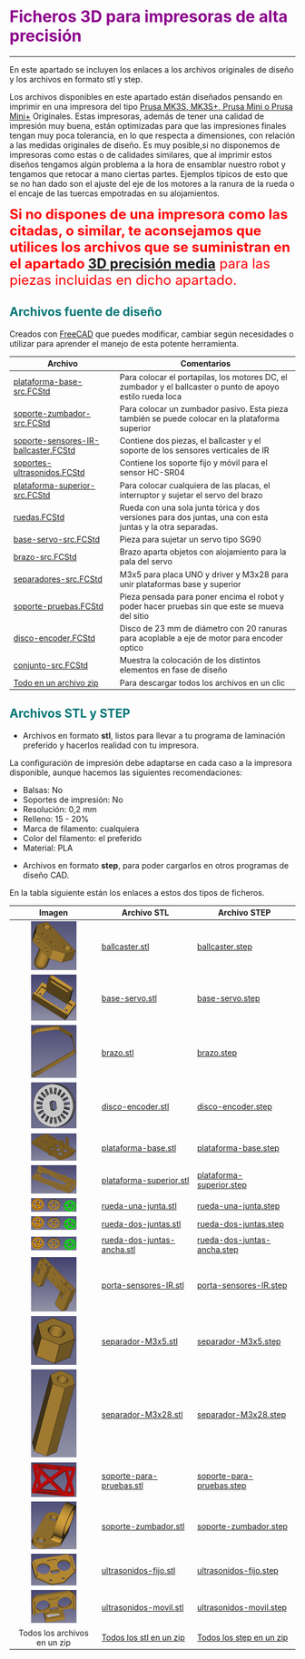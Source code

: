 # <FONT COLOR=#8B008B>Ficheros 3D para impresoras de alta precisión</font>
***
En este apartado se incluyen los enlaces a los archivos originales de diseño y los archivos en formato stl y step.

Los archivos disponibles en este apartado están diseñados pensando en imprimir en una impresora del tipo [Prusa MK3S, MK3S+, Prusa Mini o Prusa Mini+](https://www.prusa3d.es/) Originales. Estas impresoras, además de tener una calidad de impresión muy buena, están optimizadas para que las impresiones finales tengan muy poca tolerancia, en lo que respecta a dimensiones, con relación a las medidas originales de diseño. Es muy posible,si no disponemos de impresoras como estas o de calidades similares, que al imprimir estos diseños tengamos algún problema a la hora de ensamblar nuestro robot y tengamos que retocar a mano ciertas partes. Ejemplos típicos de esto que se no han dado son el ajuste del eje de los motores a la ranura de la rueda o el encaje de las tuercas empotradas en su alojamientos.

<FONT COLOR=#FF0000><FONT SIZE="5">**Si no dispones de una impresora como las citadas, o similar, te aconsejamos que utilices los archivos que se suministran en el apartado [3D precisión media](./ficheros-media.md)** para las piezas incluidas en dicho apartado.</font></font>

## <FONT COLOR=#007575>**Archivos fuente de diseño**</font>
Creados con [FreeCAD](https://www.freecadweb.org/) que puedes modificar, cambiar según necesidades o utilizar para aprender el manejo de esta potente herramienta.

<center>

| Archivo | Comentarios |
|---|---|
| [plataforma-base-src.FCStd](../img/3D/src/plataforma-base-src.FCStd) | Para colocar el portapilas, los motores DC, el zumbador y el ballcaster o punto de apoyo estilo rueda loca |
| [soporte-zumbador-src.FCStd](../img/3D/src/soporte-zumbador-src.FCStd) | Para colocar un zumbador pasivo. Esta pieza también se puede colocar en la plataforma superior |
| [soporte-sensores-IR-ballcaster.FCStd](../img/3D/src/soporte-sensores-IR-ballcaster.FCStd) | Contiene dos piezas, el ballcaster y el soporte de los sensores verticales de IR |
| [soportes-ultrasonidos.FCStd](../img/3D/src/soportes-ultrasonidos.FCStd) | Contiene los soporte fijo y móvil para el sensor HC-SR04 |
| [plataforma-superior-src.FCStd](../img/3D/src/plataforma-superior-src.FCStd) | Para colocar cualquiera de las placas, el interruptor y sujetar el servo del brazo |
| [ruedas.FCStd](../img/3D/src/ruedas.FCStd) | Rueda con una sola junta tórica y dos versiones para dos juntas, una con esta juntas y la otra separadas. |
| [base-servo-src.FCStd](../img/3D/src/base-servo-src.FCStd) | Pieza para sujetar un servo tipo SG90 |
| [brazo-src.FCStd](../img/3D/src/brazo-src.FCStd) | Brazo aparta objetos con alojamiento para la pala del servo |
| [separadores-src.FCStd](../img/3D/src/separadores-src.FCStd) | M3x5 para placa UNO y driver y M3x28 para unir plataformas base y superior |
| [soporte-pruebas.FCStd](../img/3D/src/soporte-pruebas.FCStd) | Pieza pensada para poner encima el robot y poder hacer pruebas sin que este se mueva del sitio |
| [disco-encoder.FCStd](../img/3D/src/disco-encoder.FCStd) | Disco de 23 mm de diámetro con 20 ranuras para acoplable a eje de motor para encoder optico |
| [conjunto-src.FCStd](../img/3D/src/conjunto-src.FCStd) | Muestra la colocación de los distintos elementos en fase de diseño |
| [Todo en un archivo zip](../img/3D/src.zip) | Para descargar todos los archivos en un clic |

</center>

## <FONT COLOR=#007575>**Archivos STL y STEP**</font>
* Archivos en formato **stl**, listos para llevar a tu programa de laminación preferido y hacerlos realidad con tu impresora.

La configuración de impresión debe adaptarse en cada caso a la impresora disponible, aunque hacemos las siguientes recomendaciones:

- Balsas: No
- Soportes de impresión: No
- Resolución: 0,2 mm
- Relleno: 15 - 20%
- Marca de filamento: cualquiera
- Color del filamento: el preferido
- Material: PLA

* Archivos en formato **step**, para poder cargarlos en otros programas de diseño CAD.

En la tabla siguiente están los enlaces a estos dos tipos de ficheros.

<center>

| Imagen | Archivo STL | Archivo STEP |
|:-:|---|---|
| ![Ballcaster](../img/3D/imagenes/capturas/miniaturas/06a-ballcaster.png) | [ballcaster.stl](../img/3D/stl/ballcaster.stl) | [ballcaster.step](../img/3D/step/ballcaster.step) |
| ![Base para servo](../img/3D/imagenes/capturas/miniaturas/08a-soporte-servo.png) | [base-servo.stl](../img/3D/stl/base-servo.stl) | [base-servo.step](../img/3D/step/base-servo.step) |
| ![Brazo](../img/3D/imagenes/capturas/miniaturas/11b-brazo.png) | [brazo.stl](../img/3D/stl/brazo.stl) | [brazo.step](../img/3D/step/brazo.step) |
| ![Disco encoder óptico](../img/3D/imagenes/capturas/miniaturas/disco-encoder.png) | [disco-encoder.stl](../img/3D/stl/disco-encoder.stl) | [disco-encoder.step](../img/3D/step/disco-encoder.step) |
| ![Base](../img/3D/imagenes/capturas/miniaturas/01-base.png) | [plataforma-base.stl](../img/3D/stl/plataforma-base.stl) | [plataforma-base.step](../img/3D/step/plataforma-base.step) |
| ![Plataforma superior](../img/3D/imagenes/capturas/miniaturas/10-plataforma-superior.png) | [plataforma-superior.stl](../img/3D/stl/plataforma-superior.stl) | [plataforma-superior.step](../img/3D/step/plataforma-superior.step) |
| ![Rueda una junta](../img/3D/imagenes/capturas/miniaturas/07a-ruedas.png) | [rueda-una-junta.stl](../img/3D/stl/rueda-una-junta.stl) | [rueda-una-junta.step](../img/3D/step/rueda-una-junta.step) |
| ![Rueda dos juntas](../img/3D/imagenes/capturas/miniaturas/07a-ruedas.png) | [rueda-dos-juntas.stl](../img/3D/stl/rueda-dos-juntas.stl)| [rueda-dos-juntas.step](../img/3D/step/rueda-dos-juntas.step) |
| ![Rueda dos juntas ancha](../img/3D/imagenes/capturas/miniaturas/07a-ruedas.png) | [rueda-dos-juntas-ancha.stl](../img/3D/stl/rueda-dos-juntas-ancha.stl)| [rueda-dos-juntas-ancha.step](../img/3D/step/rueda-dos-juntas-ancha.step) |
| ![Porta sensores IR](../img/3D/imagenes/capturas/miniaturas/06b-porta-sensores-IR.png) | [porta-sensores-IR.stl](../img/3D/stl/porta-sensores-IR.stl) | [porta-sensores-IR.step](../img/3D/step/porta-sensores-IR.step) |
| ![Separador M3x5mm](../img/3D/imagenes/capturas/miniaturas/111a-separador-M3x5.png) | [separador-M3x5.stl](../img/3D/stl/separador-M3x5.stl) | [separador-M3x5.step](../img/3D/step/separador-M3x5.step) |
| ![Separador M3x28mm](../img/3D/imagenes/capturas/miniaturas/separador-M3x28.png) | [separador-M3x28.stl](../img/3D/stl/separador-M3x28.stl) | [separador-M3x28.step](../img/3D/step/separador-M3x28.step) |
| ![Banco para pruebas](../img/3D/imagenes/capturas/miniaturas/16b-soporte.png) | [soporte-para-pruebas.stl](../img/3D/stl/soporte-para-pruebas.stl) | [soporte-para-pruebas.step](../img/3D/step/soporte-para-pruebas.step) |
| ![Soporte para zumbador pasivo](../img/3D/imagenes/capturas/miniaturas/04-soporte-zumbador.png) | [soporte-zumbador.stl](../img/3D/stl/soporte-zumbador.stl) | [soporte-zumbador.step](../img/3D/step/soporte-zumbador.step) |
| ![Soporte HC04 fijo](../img/3D/imagenes/capturas/miniaturas/16a-opcion-ultrasonidos-fijo.png) | [ultrasonidos-fijo.stl](../img/3D/stl/ultrasonidos-fijo.stl) | [ultrasonidos-fijo.step](../img/3D/step/ultrasonidos-fijo.step) |
| ![Soporte HC04 movil](../img/3D/imagenes/capturas/miniaturas/08b-soporte-ultras-pala-servo.png) | [ultrasonidos-movil.stl](../img/3D/stl/ultrasonidos-movil.stl) | [ultrasonidos-movil.step](../img/3D/step/ultrasonidos-movil.step) |
| Todos los archivos en un zip | [Todos los stl en un zip](../img/3D/stl.zip) | [Todos los step en un zip](../img/3D/step.zip) |

</center>
